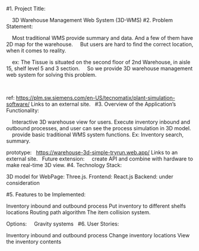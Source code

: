 #1. Project Title:

    3D Warehouse Management Web System (3D-WMS)
#2. Problem Statement:

    Most traditional WMS provide summary and data. And a few of them have 2D map for the warehouse. 
    But users are hard to find the correct location, when it comes to reality.

    ex: The Tissue is situated on the second floor of 2nd Warehouse, in aisle 15, shelf level 5 and 3 section.
    So we provide 3D warehouse management web system for solving this problem.   
    
 

ref: https://plm.sw.siemens.com/en-US/tecnomatix/plant-simulation-software/
Links to an external site.
 
#3. Overview of the Application’s Functionality:

    Interactive 3D warehouse view for users. 
    Execute inventory inbound and outbound processes, and user can see the process simulation in 3D model.
    provide basic traditional WMS system functions. Ex: Inventory search, summary.
    
prototype:   https://warehouse-3d-simple-tryrun.web.app/
Links to an external site.
 
  Future extension: 
    create API and combine with hardware to make real-time 3D view. 
#4. Technology Stack:

3D model for WebPage: Three.js.
Frontend: React.js
Backend: under consideration

#5. Features to be Implemented:

Inventory inbound and outbound process
Put inventory to different shelfs locations
Routing path algorithm 
The item collision system.

Options: 
    Gravity systems
 
#6. User Stories:

Inventory inbound and outbound process
Change inventory locations 
View the inventory contents
